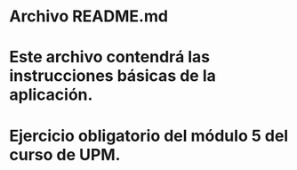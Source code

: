 # Archivo README.md
#
# Este archivo contendrá las instrucciones básicas de la aplicación.
# Ejercicio obligatorio del módulo 5 del curso de UPM.